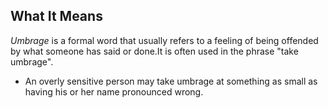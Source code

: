 ## What It Means
*Umbrage* is a formal word that usually refers to a feeling of being offended by what someone has said or done.It is often used in the phrase "take umbrage".

* An overly sensitive person may take umbrage at something as small as having his or her name pronounced wrong.
